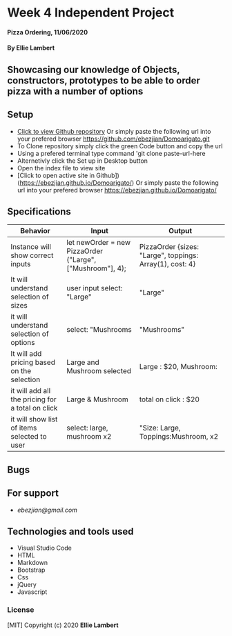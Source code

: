 # **Week 4 Independent Project**

#### Pizza Ordering, 11/06/2020

#### **By Ellie Lambert**

## Showcasing our knowledge of Objects, constructors, prototypes to be able to order pizza with a number of options

## Setup

- [Click to view Github repository](https://github.com/ebezjian/Domoarigato.git) Or simply paste the following url into your prefered browser https://github.com/ebezjian/Domoarigato.git
- To Clone repository simply click the green Code button and copy the url
- Using a prefered terminal type command 'git clone paste-url-here
- Alternetivly click the Set up in Desktop button
- Open the index file to view site
- [Click to open active site in Github]) (https://ebezjian.github.io/Domoarigato/) Or simply paste the following url into your prefered browser https://ebezjian.github.io/Domoarigato/

## Specifications

| Behavior                                                        | Input     | Output    |
| --------------------------------------------------------------- | --------- | --------- |
| Instance will show correct inputs| let newOrder = new PizzaOrder ("Large",["Mushroom"], 4); | PizzaOrder {sizes: "Large", toppings: Array(1), cost: 4}|
| It will understand selection of sizes | user input select: "Large" | "Large" |
| it will understand selection of options| select: "Mushrooms | "Mushrooms" |
| It will add pricing based on the selection | Large and Mushroom selected| Large : $20, Mushroom: |
| it will add all the pricing for a total on click | Large & Mushroom | total on click : $20|
| it will show list of items selected to user | select: large, mushroom x2 | "Size: Large, Toppings:Mushroom, x2|







## Bugs



## For support

* _ebezjian@gmail.com_


## Technologies and tools used

- Visual Studio Code
- HTML
- Markdown
- Bootstrap
- Css
- jQuery
- Javascript

### License

[MIT] Copyright (c) 2020 **Ellie Lambert**